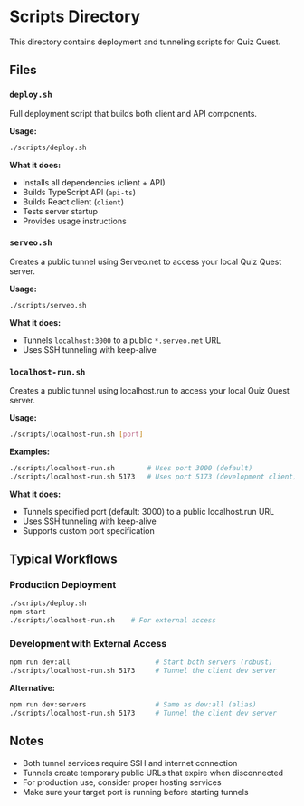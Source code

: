# Scripts Directory

This directory contains deployment and tunneling scripts for Quiz Quest.

## Files

### `deploy.sh`

Full deployment script that builds both client and API components.

**Usage:**

```bash
./scripts/deploy.sh
```

**What it does:**

- Installs all dependencies (client + API)
- Builds TypeScript API (`api-ts`)
- Builds React client (`client`)
- Tests server startup
- Provides usage instructions

### `serveo.sh`

Creates a public tunnel using Serveo.net to access your local Quiz Quest server.

**Usage:**

```bash
./scripts/serveo.sh
```

**What it does:**

- Tunnels `localhost:3000` to a public `*.serveo.net` URL
- Uses SSH tunneling with keep-alive

### `localhost-run.sh`

Creates a public tunnel using localhost.run to access your local Quiz Quest server.

**Usage:**

```bash
./scripts/localhost-run.sh [port]
```

**Examples:**

```bash
./scripts/localhost-run.sh        # Uses port 3000 (default)
./scripts/localhost-run.sh 5173   # Uses port 5173 (development client)
```

**What it does:**

- Tunnels specified port (default: 3000) to a public localhost.run URL
- Uses SSH tunneling with keep-alive
- Supports custom port specification

## Typical Workflows

### Production Deployment

```bash
./scripts/deploy.sh
npm start
./scripts/localhost-run.sh    # For external access
```

### Development with External Access

```bash
npm run dev:all                     # Start both servers (robust)
./scripts/localhost-run.sh 5173     # Tunnel the client dev server
```

**Alternative:**

```bash
npm run dev:servers                 # Same as dev:all (alias)
./scripts/localhost-run.sh 5173     # Tunnel the client dev server
```

## Notes

- Both tunnel services require SSH and internet connection
- Tunnels create temporary public URLs that expire when disconnected
- For production use, consider proper hosting services
- Make sure your target port is running before starting tunnels
